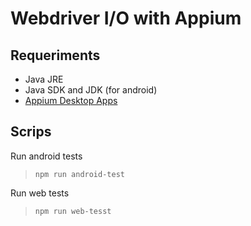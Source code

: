 # Webdriver I/O with Appium

## Requeriments
* Java JRE
* Java SDK and JDK  (for android)
* [Appium Desktop Apps](http://appium.io/downloads.html)


## Scrips
Run android tests
> `npm run android-test`  

Run web tests
> `npm run web-tesst` 